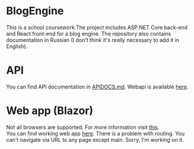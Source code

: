 # BlogEngine
This is a school coursework.The project includes ASP.NET Core back-end and React front-end for a blog engine. The repository also contains documentation in Russian (I don't think it's really necessary to add it in English).

# API
You can find API documentation in [APIDOCS.md](https://github.com/potyoma/BlogEngine/blob/develop/APIDOCS.md). Webapi is available [here](https://blog-engine-api.herokuapp.com).

# Web app (Blazor)
Not all browsers are supported. For more information visit [this](https://webassembly.org/).</br>
You can find working web app [here](https://blazor-blog-client.vercel.app/).
There is a problem with routing. You can't navigate via URL to any page except main. Sorry, I'm working on it.
